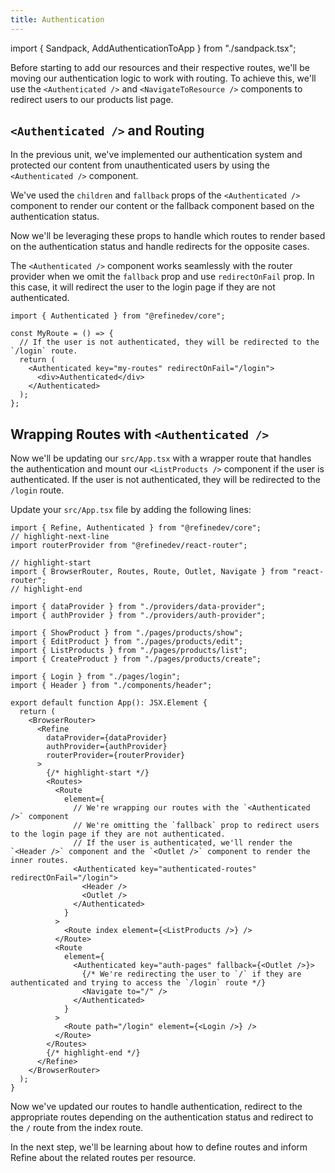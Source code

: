 ```yaml
---
title: Authentication
---
```


import { Sandpack, AddAuthenticationToApp } from "./sandpack.tsx";

<Sandpack>

Before starting to add our resources and their respective routes, we'll be moving our authentication logic to work with routing. To achieve this, we'll use the `<Authenticated />` and `<NavigateToResource />` components to redirect users to our products list page.

## `<Authenticated />` and Routing

In the previous unit, we've implemented our authentication system and protected our content from unauthenticated users by using the `<Authenticated />` component.

We've used the `children` and `fallback` props of the `<Authenticated />` component to render our content or the fallback component based on the authentication status.

Now we'll be leveraging these props to handle which routes to render based on the authentication status and handle redirects for the opposite cases.

The `<Authenticated />` component works seamlessly with the router provider when we omit the `fallback` prop and use `redirectOnFail` prop. In this case, it will redirect the user to the login page if they are not authenticated.

```tsx
import { Authenticated } from "@refinedev/core";

const MyRoute = () => {
  // If the user is not authenticated, they will be redirected to the `/login` route.
  return (
    <Authenticated key="my-routes" redirectOnFail="/login">
      <div>Authenticated</div>
    </Authenticated>
  );
};
```

## Wrapping Routes with `<Authenticated />`

Now we'll be updating our `src/App.tsx` with a wrapper route that handles the authentication and mount our `<ListProducts />` component if the user is authenticated. If the user is not authenticated, they will be redirected to the `/login` route.

Update your `src/App.tsx` file by adding the following lines:

```tsx title="src/App.tsx"
import { Refine, Authenticated } from "@refinedev/core";
// highlight-next-line
import routerProvider from "@refinedev/react-router";

// highlight-start
import { BrowserRouter, Routes, Route, Outlet, Navigate } from "react-router";
// highlight-end

import { dataProvider } from "./providers/data-provider";
import { authProvider } from "./providers/auth-provider";

import { ShowProduct } from "./pages/products/show";
import { EditProduct } from "./pages/products/edit";
import { ListProducts } from "./pages/products/list";
import { CreateProduct } from "./pages/products/create";

import { Login } from "./pages/login";
import { Header } from "./components/header";

export default function App(): JSX.Element {
  return (
    <BrowserRouter>
      <Refine
        dataProvider={dataProvider}
        authProvider={authProvider}
        routerProvider={routerProvider}
      >
        {/* highlight-start */}
        <Routes>
          <Route
            element={
              // We're wrapping our routes with the `<Authenticated />` component
              // We're omitting the `fallback` prop to redirect users to the login page if they are not authenticated.
              // If the user is authenticated, we'll render the `<Header />` component and the `<Outlet />` component to render the inner routes.
              <Authenticated key="authenticated-routes" redirectOnFail="/login">
                <Header />
                <Outlet />
              </Authenticated>
            }
          >
            <Route index element={<ListProducts />} />
          </Route>
          <Route
            element={
              <Authenticated key="auth-pages" fallback={<Outlet />}>
                {/* We're redirecting the user to `/` if they are authenticated and trying to access the `/login` route */}
                <Navigate to="/" />
              </Authenticated>
            }
          >
            <Route path="/login" element={<Login />} />
          </Route>
        </Routes>
        {/* highlight-end */}
      </Refine>
    </BrowserRouter>
  );
}
```

<AddAuthenticationToApp />

Now we've updated our routes to handle authentication, redirect to the appropriate routes depending on the authentication status and redirect to the `/` route from the index route.

In the next step, we'll be learning about how to define routes and inform Refine about the related routes per resource.

</Sandpack>
